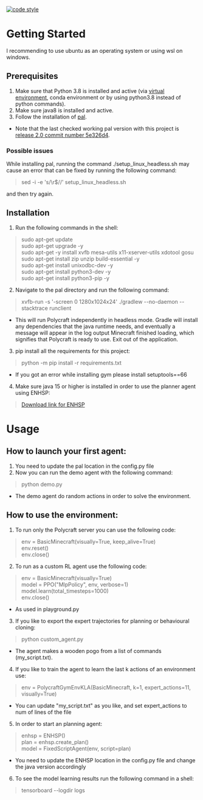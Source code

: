[![code style](https://img.shields.io/badge/code%20style-black-000000.svg)](https://github.com/psf/black)

# Getting Started

I recommending to use ubuntu as an operating system or using wsl on windows. <br />

## Prerequisites
1. Make sure that Python 3.8 is installed and active (via [virtual environment](https://packaging.python.org/en/latest/guides/installing-using-pip-and-virtual-environments/#creating-a-virtual-environment), conda environment or by using python3.8 instead of python commands).
2. Make sure java8 is installed and active.
3. Follow the installation of [pal](https://github.com/StephenGss/PAL/tree/release_2.0#Installation).
* Note that the last checked working pal version with this project is [release 2.0 commit number 5e326d4](https://github.com/StephenGss/PAL/tree/5e326d4bf9ffda156f1360b62a49a38ccefa2d43).

### Possible issues
While installing pal, running the command ./setup_linux_headless.sh may cause an error that can be fixed by running the following command:
> sed -i -e 's/\r$//' setup_linux_headless.sh

and then try again.

## Installation
1. Run the following commands in the shell:
> sudo apt-get update <br />
> sudo apt-get upgrade -y <br />
> sudo apt-get -y install xvfb mesa-utils x11-xserver-utils xdotool gosu <br />
> sudo apt-get install zip unzip build-essential -y <br />
> sudo apt-get install unixodbc-dev -y <br />
> sudo apt-get install python3-dev -y <br />
> sudo apt-get install python3-pip -y <br />

2. Navigate to the pal directory and run the following command:
> xvfb-run -s '-screen 0 1280x1024x24' ./gradlew --no-daemon --stacktrace runclient
* This will run Polycraft independently in headless mode. Gradle will install any dependencies that the java runtime needs, and eventually a message will appear in the log output Minecraft finished loading, which signifies that Polycraft is ready to use. Exit out of the application.

3. pip install all the requirements for this project:
> python -m pip install -r requirements.txt
* If you got an error while installing gym please install setuptools==66

4. Make sure java 15 or higher is installed in order to use the planner agent using ENHSP:
> [Download link for ENHSP](https://drive.google.com/file/d/1jNq_RRaf5jilPGjX2BARYo6CNJAB-o5o/view)

# Usage

## How to launch your first agent:
1. You need to update the pal location in the config.py file
2. Now you can run the demo agent with the following command: 
> python demo.py
* The demo agent do random actions in order to solve the environment.

## How to use the environment:
1. To run only the Polycraft server you can use the following code: 
> env = BasicMinecraft(visually=True, keep_alive=True) <br />
> env.reset() <br />
> env.close() <br />
2. To run as a custom RL agent use the following code:
> env = BasicMinecraft(visually=True) <br />
> model = PPO("MlpPolicy", env, verbose=1) <br />
> model.learn(total_timesteps=1000) <br />
> env.close() <br />
* As used in playground.py
3. If you like to export the expert trajectories for planning or behavioural cloning:
> python custom_agent.py
* The agent makes a wooden pogo from a list of commands (my_script.txt).
4. If you like to train the agent to learn the last k actions of an environment use:
> env = PolycraftGymEnvKLA(BasicMinecraft, k=1, expert_actions=11, visually=True)
* You can update "my_script.txt" as you like, and set expert_actions to num of lines of the file
5. In order to start an planning agent:
> enhsp = ENHSP() <br />
> plan = enhsp.create_plan() <br />
> model = FixedScriptAgent(env, script=plan) <br />
* You need to update the ENHSP location in the config.py file and change the java version accordingly
6. To see the model learning results run the following command in a shell:
> tensorboard --logdir logs
